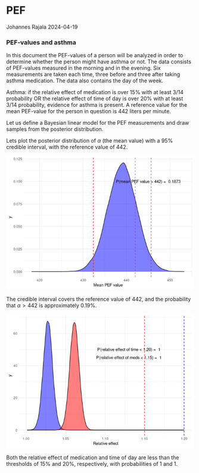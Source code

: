 PEF
================
Johannes Rajala
2024-04-19

### PEF-values and asthma

In this document the PEF-values of a person will be analyzed in order to
determine whether the person might have asthma or not. The data consists
of PEF-values measured in the morning and in the evening. Six
measurements are taken each time, three before and three after taking
asthma medication. The data also contains the day of the week.

Asthma: if the relative effect of medication is over 15$\%$ with at
least 3/14 probability OR the relative effect of time of day is over
20$\%$ with at least 3/14 probability, evidence for asthma is present. A
reference value for the mean PEF-value for the person in question is 442
liters per minute.

Let us define a Bayesian linear model for the PEF measurements and draw
samples from the posterior distribution.

Lets plot the posterior distribution of $\alpha$ (the mean value) with a
95$\%$ credible interval, with the reference value of 442.

![](code_files/figure-gfm/unnamed-chunk-5-1.png)<!-- -->

The credible interval covers the reference value of 442, and the
probability that $\alpha > 442$ is approximately 0.19$\%$.

![](code_files/figure-gfm/unnamed-chunk-6-1.png)<!-- -->

Both the relative effect of medication and time of day are less than the
thresholds of 15$\%$ and 20$\%$, respectively, with probabilities of 1
and 1.
